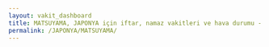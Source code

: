 ```yaml
---
layout: vakit_dashboard
title: MATSUYAMA, JAPONYA için iftar, namaz vakitleri ve hava durumu - ilçe/eyalet seç
permalink: /JAPONYA/MATSUYAMA/
---
```


<script type="text/javascript">
  var GLOBAL_COUNTRY = 'JAPONYA';
  var GLOBAL_CITY = 'MATSUYAMA';
  var GLOBAL_STATE = '';
  var lat = 72;
  var lon = 21;
</script>
